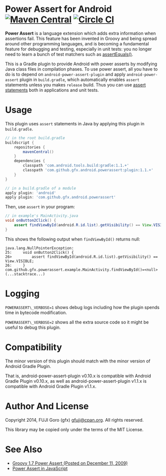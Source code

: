 # Power Assert for Android [![Maven Central](https://maven-badges.herokuapp.com/maven-central/com.github.gfx.android.powerassert/plugin/badge.svg)](https://maven-badges.herokuapp.com/maven-central/com.github.gfx.android.powerassert/plugin) [![Circle CI](https://circleci.com/gh/gfx/android-power-assert-plugin.svg?style=svg&branch=master)](https://circleci.com/gh/gfx/android-power-assert-plugin)

**Power Assert** is a language extension which adds extra information when assertions fail.
This feature has been invented in Groovy and being spread around other programming languages,
and is becoming a fundamental feature for debugging and testing, especially in unit tests: you
no longer need to learn a bunch of test matchers such as
[assertEquals()](http://developer.android.com/reference/junit/framework/Assert.html).

This is a Gradle plugin to provide Android with power asserts by modifying Java class files
in compilation phases. To use power assert, all you have to do is to depend on
`android-power-assert-plugin` and apply `android-power-assert` plugin in `build.gradle`,
which automatically enables `assert` statements unless you makes `release` build. Thus you can use
 [assert statements](http://docs.oracle.com/javase/8/docs/technotes/guides/language/assert.html)
 both in applications and unit tests.

# Usage

This plugin uses `assert` statements in Java by applying this plugin in `build.gradle`.

```groovy
// in the root build.gradle
buildscript {
    repositories {
        mavenCentral()
    }
    dependencies {
        classpath 'com.android.tools.build:gradle:1.1.+'
        classpath 'com.github.gfx.android.powerassert:plugin:1.1.+'
    }
}
```

```groovy
// in a build.gradle of a module
apply plugin: 'android'
apply plugin: 'com.github.gfx.android.powerassert'
```

Then, use `assert` in your program:

```java
// in example's MainActivity.java
void onButton2Click() {
    assert findViewById(android.R.id.list).getVisibility() == View.VISIBLE;
}
```

This shows the following output when `findViewById()` returns null:

```
java.lang.NullPointerException:
25:     void onButton2Click() {
26>         assert findViewById(android.R.id.list).getVisibility() == View.VISIBLE;
26:     }
com.github.gfx.powerassert.example.MainActivity.findViewById()=<null>
(...stacktrace...)
```

# Logging

`POWERASSERT\_VERBOSE=1` shows debug logs including how the plugin spends time in bytecode modification.

`POWERASSERT\_VERBOSE=2` shows all the extra source code so it might be useful to debug this plugin.

# Compatibility

The minor version of this plugin should match with the minor version of Android Gradle Plugin.

That is, android-power-assert-plugin v0.10.x is compatible with Android Gradle Plugin v0.10.x,
as well as android-power-assert-plugin v1.1.x is compatible with Android Gradle Plugin v1.1.x.

# Author And License

Copyright 2014, FUJI Goro (gfx) <gfuji@cpan.org>. All rights reserved.

This library may be copied only under the terms of the MIT License.

# See Also

- [Groovy 1.7 Power Assert (Posted on December 11, 2009)](https://dontmindthelanguage.wordpress.com/2009/12/11/groovy-1-7-power-assert/)
- [Power Assert in JavaScript](https://github.com/power-assert-js/power-assert)

